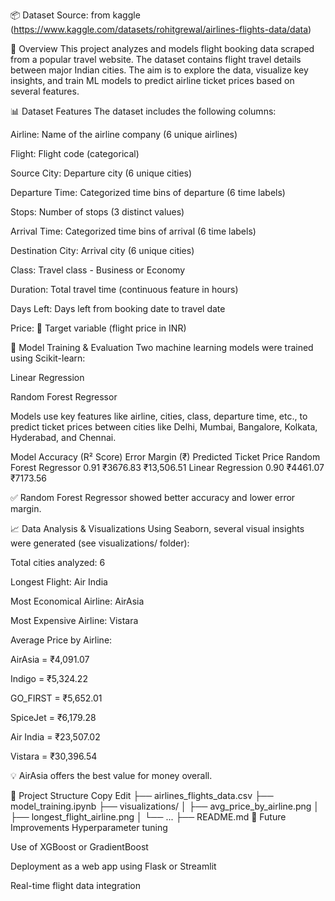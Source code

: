
📦 Dataset Source: from kaggle (https://www.kaggle.com/datasets/rohitgrewal/airlines-flights-data/data)


🧾 Overview
This project analyzes and models flight booking data scraped from a popular travel website. The dataset contains flight travel details between major Indian cities. The aim is to explore the data, visualize key insights, and train ML models to predict airline ticket prices based on several features.

📊 Dataset Features
The dataset includes the following columns:

Airline: Name of the airline company (6 unique airlines)

Flight: Flight code (categorical)

Source City: Departure city (6 unique cities)

Departure Time: Categorized time bins of departure (6 time labels)

Stops: Number of stops (3 distinct values)

Arrival Time: Categorized time bins of arrival (6 time labels)

Destination City: Arrival city (6 unique cities)

Class: Travel class - Business or Economy

Duration: Total travel time (continuous feature in hours)

Days Left: Days left from booking date to travel date

Price: 🎯 Target variable (flight price in INR)

🤖 Model Training & Evaluation
Two machine learning models were trained using Scikit-learn:

Linear Regression

Random Forest Regressor

Models use key features like airline, cities, class, departure time, etc., to predict ticket prices between cities like Delhi, Mumbai, Bangalore, Kolkata, Hyderabad, and Chennai.

Model	Accuracy (R² Score)	Error Margin (₹)	Predicted Ticket Price
Random Forest Regressor	0.91	₹3676.83	₹13,506.51
Linear Regression	0.90	₹4461.07	₹7173.56

✅ Random Forest Regressor showed better accuracy and lower error margin.

📈 Data Analysis & Visualizations
Using Seaborn, several visual insights were generated (see visualizations/ folder):

Total cities analyzed: 6

Longest Flight: Air India

Most Economical Airline: AirAsia

Most Expensive Airline: Vistara

Average Price by Airline:

AirAsia = ₹4,091.07

Indigo = ₹5,324.22

GO_FIRST = ₹5,652.01

SpiceJet = ₹6,179.28

Air India = ₹23,507.02

Vistara = ₹30,396.54

💡 AirAsia offers the best value for money overall.

📂 Project Structure
Copy
Edit
├── airlines_flights_data.csv
├── model_training.ipynb
├── visualizations/
│   ├── avg_price_by_airline.png
│   ├── longest_flight_airline.png
│   └── ...
├── README.md
🚀 Future Improvements
Hyperparameter tuning

Use of XGBoost or GradientBoost

Deployment as a web app using Flask or Streamlit

Real-time flight data integration

